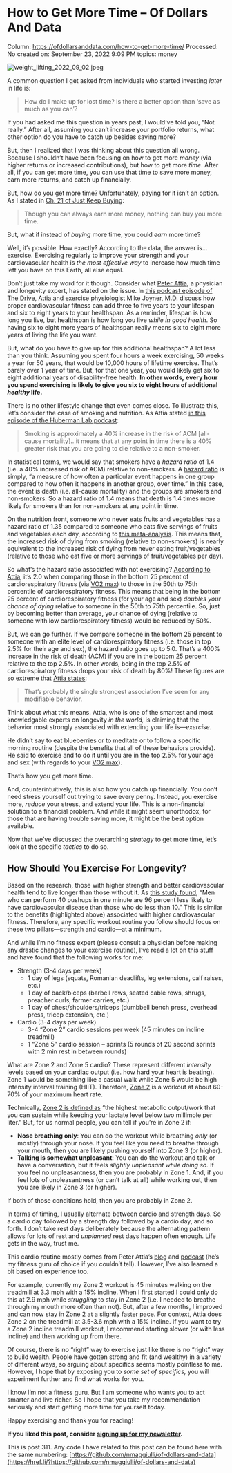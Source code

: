 # How to Get More Time – Of Dollars And Data

Column: https://ofdollarsanddata.com/how-to-get-more-time/
Processed: No
created on: September 23, 2022 9:09 PM
topics: money

![weight_lifting_2022_09_02.jpeg](How%20to%20Get%20More%20Time%20%E2%80%93%20Of%20Dollars%20And%20Data%200085833dea2e427083e9267244ce334e/weight_lifting_2022_09_02.jpeg)

A common question I get asked from individuals who started investing *later* in life is:

> How do I make up for lost time? Is there a better option than ‘save as much as you can’?
> 

If you had asked me this question in years past, I would’ve told you, “Not really.” After all, assuming you can’t increase your portfolio returns, what other option do you have to catch up besides saving more?

But, then I realized that I was thinking about this question all wrong. Because I shouldn’t have been focusing on how to get more *money* (via higher returns or increased contributions), but how to get more *time*. After all, if you can get more time, you can use that time to save more money, earn more returns, and catch up financially.

But, how do you get more time? Unfortunately, paying for it isn’t an option. As I stated in [Ch. 21 of Just Keep Buying](https://amzn.to/3RqMYcS):

> Though you can always earn more money, nothing can buy you more time.
> 

But, what if instead of *buying* more time, you could *earn* more time?

Well, it’s possible. How exactly? According to the data, the answer is…exercise. Exercising regularly to improve your strength and your cardiovascular health is *the most effective way* to increase how much time left you have on this Earth, all else equal.

Don’t just take my word for it though. Consider what [Peter Attia](https://twitter.com/PeterAttiaMD), a physician and longevity expert, has stated on the issue. In [this podcast episode of The Drive](https://open.spotify.com/episode/0i4xXrnLGqReM3D9WzrEFM?si=ZfpeIm0fQDqUWSLqnRkz9A), Attia and exercise physiologist Mike Joyner, M.D. discuss how proper cardiovascular fitness can add three to five years to your lifespan and six to eight years to your healthspan. As a reminder, lifespan is how long you live, but healthspan is how long you live *while in* *good health*. So having six to eight more years of healthspan really means six to eight more years of living the life you want.

But, what do you have to give up for this additional healthspan? A lot less than you think. Assuming you spent four hours a week exercising, 50 weeks a year for 50 years, that would be 10,000 hours of lifetime exercise. That’s barely over 1 year of time. But, for that one year, you would likely get six to eight additional years of disability-free health. **In other words,** **every hour you spend exercising is likely to give you six to eight hours of additional *healthy* life.**

There is no other lifestyle change that even comes close. To illustrate this, let’s consider the case of smoking and nutrition. As Attia stated [in this episode of the Huberman Lab podcast](https://www.youtube.com/watch?v=jN0pRAqiUJU):

> Smoking is approximately a 40% increase in the risk of ACM [all-cause mortality]…it means that at any point in time there is a 40% greater risk that you are going to die relative to a non-smoker.
> 

In statistical terms, we would say that smokers have a *hazard ratio* of 1.4 (i.e. a 40% increased risk of ACM) relative to non-smokers. A [hazard ratio](https://www.cancer.gov/publications/dictionaries/cancer-terms/def/hazard-ratio) is simply, “a measure of how often a particular event happens in one group compared to how often it happens in another group, over time.” In this case, the event is death (i.e. all-cause mortality) and the groups are smokers and non-smokers. So a hazard ratio of 1.4 means that death is 1.4 times more likely for smokers than for non-smokers at any point in time.

On the nutrition front, someone who never eats fruits and vegetables has a hazard ratio of 1.35 compared to someone who eats five servings of fruits and vegetables each day, according to [this meta-analysis](https://www.bmj.com/content/bmj/349/bmj.g4490.full.pdf). This means that, the increased risk of dying from smoking (relative to non-smokers) is nearly equivalent to the increased risk of dying from never eating fruit/vegetables (relative to those who eat five or more servings of fruit/vegetables per day).

So what’s the hazard ratio associated with not exercising? [According to Attia](https://www.youtube.com/watch?v=jN0pRAqiUJU&t=271s), it’s 2.0 when comparing those in the bottom 25 percent of cardiorespiratory fitness (via [VO2 max](https://www.healthline.com/health/vo2-max)) to those in the 50th to 75th percentile of cardiorespiratory fitness. This means that being in the bottom 25 percent of cardiorespiratory fitness (for your age and sex) *doubles your chance of dying* relative to someone in the 50th to 75th percentile. So, just by becoming better than average, your chance of dying (relative to someone with low cardiorespiratory fitness) would be reduced by 50%.

But, we can go further. If we compare someone in the bottom 25 percent to someone with an elite level of cardiorespiratory fitness (i.e. those in top 2.5% for their age and sex), the hazard ratio goes up to 5.0. That’s a 400% increase in the risk of death (ACM) if you are in the bottom 25 percent relative to the top 2.5%. In other words, being in the top 2.5% of cardiorespiratory fitness drops your risk of death by 80%! These figures are so extreme that [Attia states](https://www.youtube.com/watch?v=jN0pRAqiUJU&t=309s):

> That’s probably the single strongest association I’ve seen for any modifiable behavior.
> 

Think about what this means. Attia, who is one of the smartest and most knowledgable experts on longevity *in the world,* is claiming that the behavior most strongly associated with extending your life is—*exercise*.

He didn’t say to eat blueberries or to meditate or to follow a specific morning routine (despite the benefits that all of these behaviors provide). He said to exercise and to do it until you are in the top 2.5% for your age and sex (with regards to your [VO2 max](https://www.healthline.com/health/vo2-max)).

That’s how you get more time.

And, counterintuitively, this is also how you catch up financially. You don’t need stress yourself out trying to save every penny. Instead, you exercise more, *reduce* your stress, and extend your life. This is a non-financial solution to a financial problem. And while it might seem unorthodox, for those that are having trouble saving more, it might be the best option available.

Now that we’ve discussed the overarching *strategy* to get more time, let’s look at the specific *tactics* to do so.

## How Should You Exercise For Longevity?

Based on the research, those with higher strength and better cardiovascular health tend to live longer than those without it. As [this study found](https://bigthink.com/health/push-up/), “Men who can perform 40 pushups in one minute are 96 percent less likely to have cardiovascular disease than those who do less than 10.” This is similar to the benefits (highlighted above) associated with higher cardiovascular fitness. Therefore, any specific workout routine you follow should focus on these two pillars—strength and cardio—at a minimum.

And while I’m no fitness expert (please consult a physician before making any drastic changes to your exercise routine), I’ve read a lot on this stuff and have found that the following works for me:

- Strength (3-4 days per week)
    - 1 day of legs (squats, Romanian deadlifts, leg extensions, calf raises, etc.)
    - 1 day of back/biceps (barbell rows, seated cable rows, shrugs, preacher curls, farmer carries, etc.)
    - 1 day of chest/shoulders/triceps (dumbbell bench press, overhead press, tricep extension, etc.)
- Cardio (3-4 days per week)
    - 3-4 “Zone 2” cardio sessions per week (45 minutes on incline treadmill)
    - 1 “Zone 5” cardio session – sprints (5 rounds of 20 second sprints with 2 min rest in between rounds)

What are Zone 2 and Zone 5 cardio? These represent different *intensity* levels based on your cardiac output (i.e. how hard your heart is beating). Zone 1 would be something like a casual walk while Zone 5 would be high intensity interval training (HIIT). Therefore, [Zone 2](https://www.howardluksmd.com/zone-2-hr-training-live-longer-less-injury/) is a workout at about 60-70% of your maximum heart rate.

Technically, [Zone 2 is defined as](https://peterattiamd.com/category/exercise/aerobic-zone-2-training/) “the highest metabolic output/work that you can sustain while keeping your lactate level below two millimole per liter.” But, for us normal people, you can tell if you’re in Zone 2 if:

- **Nose breathing only**: You can do the workout while breathing *only* (or mostly) through your nose. If you feel like you need to breathe through your mouth, then you are likely pushing yourself into Zone 3 (or higher).
- **Talking is somewhat unpleasant**: You can do the workout and talk or have a conversation, but it feels *slightly unpleasant while doing so.* If you feel no unpleasantness, then you are probably in Zone 1. And, if you feel lots of unpleasantness (or can’t talk at all) while working out, then you are likely in Zone 3 (or higher).

If both of those conditions hold, then you are probably in Zone 2.

In terms of timing, I usually alternate between cardio and strength days. So a cardio day followed by a strength day followed by a cardio day, and so forth. I don’t take rest days deliberately because the alternating pattern allows for lots of rest and *unplanned* rest days happen often enough. Life gets in the way, trust me.

This cardio routine mostly comes from Peter Attia’s [blog](https://peterattiamd.com/articles/) and [podcast](https://peterattiamd.com/podcast/) (he’s my fitness guru of choice if you couldn’t tell). However, I’ve also learned a bit based on experience too.

For example, currently my Zone 2 workout is 45 minutes walking on the treadmill at 3.3 mph with a 15% incline. When I first started I could only do this at 2.9 mph while *struggling* to stay in Zone 2 (i.e. I needed to breathe through my mouth more often than not). But, after a few months, I improved and can now stay in Zone 2 at a slightly faster pace. For context, Attia does Zone 2 on the treadmill at 3.5-3.6 mph with a 15% incline. If you want to try a Zone 2 incline treadmill workout, I recommend starting slower (or with less incline) and then working up from there.

Of course, there is no “right” way to exercise just like there is no “right” way to build wealth. People have gotten strong and fit (and wealthy) in a variety of different ways, so arguing about specifics seems mostly pointless to me. However, I hope that by exposing you to *some* *set of specifics,* you will experiment further and find what works for you.

I know I’m not a fitness guru. But I am someone who wants you to act smarter and live richer. So I hope that you take my recommendation seriously and start getting more time for yourself today.

Happy exercising and thank you for reading!

**If you liked this post, consider [signing up for my newsletter](https://ofdollarsanddata.com/newsletter/).**

This is post 311. Any code I have related to this post can be found here with the same numbering: [https://github.com/nmaggiulli/of-dollars-and-data](https://href.li/?https://github.com/nmaggiulli/of-dollars-and-data)
